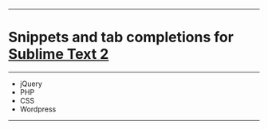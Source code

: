 ----

# Snippets and tab completions for [Sublime Text 2](http://www.sublimetext.com/2)
----

+ jQuery
+ PHP
+ CSS
+ Wordpress

---

